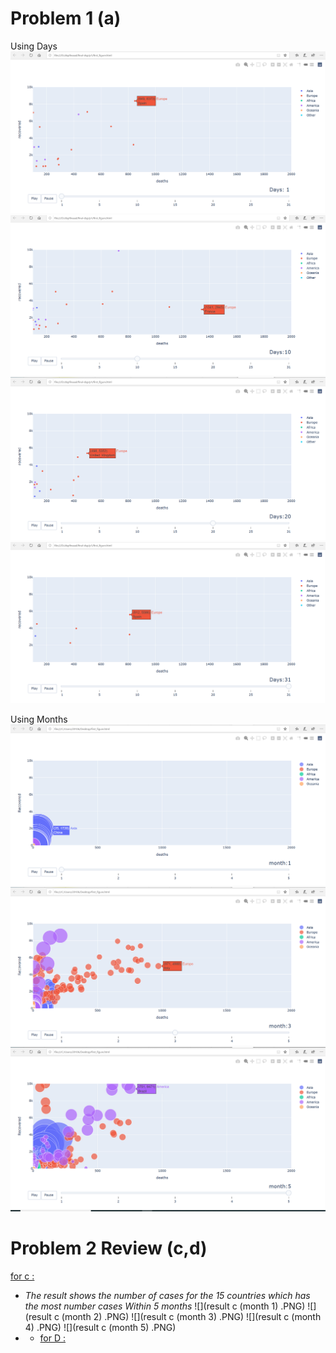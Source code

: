 # Problem 1 (a)
Using Days 
![](day1-A.png)
![](day10-A.png)
![](day20-A.png)
![](day31-A.png)
 
 

Using Months
![](Months1-A.png)
![](Months3-A.png)
![](Months5-A.png)

# Problem 2 Review (c,d)


<u>for c :</u>

* *The result shows the number of cases for the 15 countries which has the most number cases Within 5 months*
 ![](result c (month 1) .PNG)
 ![](result c (month 2) .PNG)
 ![](result c (month 3) .PNG)
 ![](result c (month 4) .PNG)
 ![](result c (month 5) .PNG)
* * <u>for D :</u>
 

